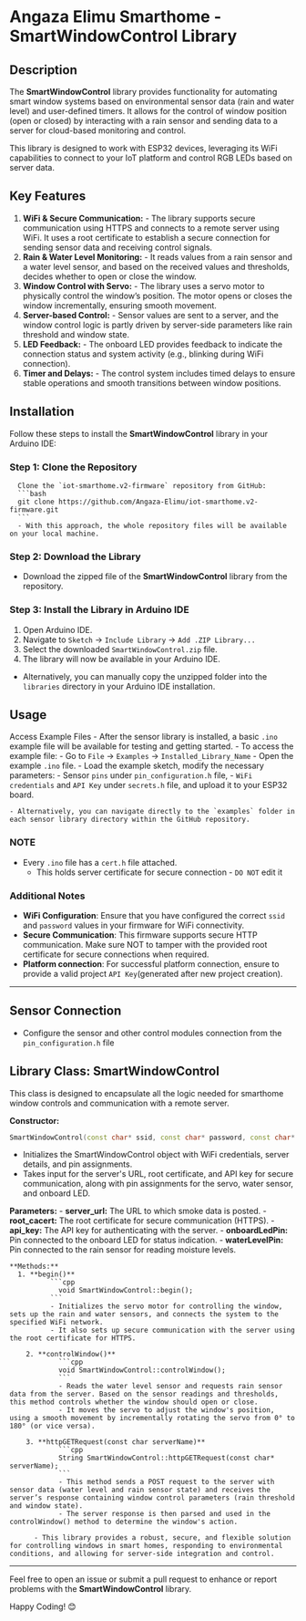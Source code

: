 # Angaza Elimu Smarthome - SmartWindowControl Library

## Description

The **SmartWindowControl** library provides functionality for automating smart window systems based on environmental sensor data (rain and water level) and user-defined timers. It allows for the control of window position (open or closed) by interacting with a rain sensor and sending data to a server for cloud-based monitoring and control.

This library is designed to work with ESP32 devices, leveraging its WiFi capabilities to connect to your IoT platform and control RGB LEDs based on server data.

## Key Features

  1. **WiFi & Secure Communication:**
    - The library supports secure communication using HTTPS and connects to a remote server using WiFi.
  It uses a root certificate to establish a secure connection for sending sensor data and receiving control signals.
  2. **Rain & Water Level Monitoring:**
    - It reads values from a rain sensor and a water level sensor, and based on the received values and thresholds, decides whether to open or close the window.
  3. **Window Control with Servo:**
    - The library uses a servo motor to physically control the window’s position. The motor opens or closes the window incrementally, ensuring smooth movement.
  4. **Server-based Control:**
    - Sensor values are sent to a server, and the window control logic is partly driven by server-side parameters like rain threshold and window state.
  5. **LED Feedback:**
    - The onboard LED provides feedback to indicate the connection status and system activity (e.g., blinking during WiFi connection).
  6. **Timer and Delays:**
    - The control system includes timed delays to ensure stable operations and smooth transitions between window positions.

## Installation

  Follow these steps to install the **SmartWindowControl** library in your Arduino IDE:

  ### Step 1: Clone the Repository
      Clone the `iot-smarthome.v2-firmware` repository from GitHub:
      ```bash
      git clone https://github.com/Angaza-Elimu/iot-smarthome.v2-firmware.git
      ```
      - With this approach, the whole repository files will be available on your local machine.

  ### Step 2: Download the Library

   - Download the zipped file of the **SmartWindowControl** library from the repository.

  ### Step 3: Install the Library in Arduino IDE

   1. Open Arduino IDE.
   2. Navigate to `Sketch` -> `Include Library` -> `Add .ZIP Library...`
   3. Select the downloaded `SmartWindowControl.zip` file.
   4. The library will now be available in your Arduino IDE.

   - Alternatively, you can manually copy the unzipped folder into the `libraries` directory in your Arduino IDE installation.


## Usage

  Access Example Files
    - After the sensor library is installed, a basic `.ino` example file will be available for testing and getting started.
    - To access the example file:
      - Go to `File` -> `Examples` -> `Installed_Library_Name`
      - Open the example `.ino` file.
    - Load the example sketch, modify the necessary parameters:
       - Sensor `pins` under `pin_configuration.h` file,
       - `WiFi credentials` and `API Key` under `secrets.h` file, and upload it to your ESP32 board.

    - Alternatively, you can navigate directly to the `examples` folder in each sensor library directory within the GitHub repository.

  ### NOTE
   - Every `.ino` file has a `cert.h` file attached.
     - This holds server certificate for secure connection - `DO NOT` edit it

  ### Additional Notes

   - **WiFi Configuration**: Ensure that you have configured the correct `ssid` and `password` values in your firmware for WiFi connectivity.
   - **Secure Communication**: This firmware supports secure HTTP communication. Make sure NOT to tamper with the provided root certificate for secure connections when required.
   - **Platform connection**: For successful platform connection, ensure to provide a valid project `API Key`(generated after new project creation).

   ---

## Sensor Connection

   - Configure the sensor and other control modules connection from the `pin_configuration.h` file


## Library Class: SmartWindowControl
This class is designed to encapsulate all the logic needed for smarthome window controls and communication with a remote server.

**Constructor:**
  ```cpp
  SmartWindowControl(const char* ssid, const char* password, const char* server_url, const char* root_cacert, const char* api_key, int servoPin, int waterLevelPin, int onboardLedPin);
  ```
  - Initializes the SmartWindowControl object with WiFi credentials, server details, and pin assignments.
  - Takes input for the server's URL, root certificate, and API key for secure communication, along with pin assignments for the servo, water sensor, and onboard LED.

  **Parameters:**
    - **server_url:** The URL to which smoke data is posted.
    - **root_cacert:** The root certificate for secure communication (HTTPS).
    - **api_key:** The API key for authenticating with the server.
    - **onboardLedPin:** Pin connected to the onboard LED for status indication.
    - **waterLevelPin:** Pin connected to the rain sensor for reading moisture levels.

    **Methods:**
      1. **begin()**
              ```cpp
                void SmartWindowControl::begin();
              ```
              - Initializes the servo motor for controlling the window, sets up the rain and water sensors, and connects the system to the specified WiFi network.
              - It also sets up secure communication with the server using the root certificate for HTTPS.

        2. **controlWindow()**
                ```cpp
                void SmartWindowControl::controlWindow();
                ```
                - Reads the water level sensor and requests rain sensor data from the server. Based on the sensor readings and thresholds, this method controls whether the window should open or close.
                - It moves the servo to adjust the window's position, using a smooth movement by incrementally rotating the servo from 0° to 180° (or vice versa).

        3. **httpGETRequest(const char serverName)**
                ```cpp
                String SmartWindowControl::httpGETRequest(const char* serverName);
                ```
                - This method sends a POST request to the server with sensor data (water level and rain sensor state) and receives the server’s response containing window control parameters (rain threshold and window state).
                - The server response is then parsed and used in the controlWindow() method to determine the window's action.

          - This library provides a robust, secure, and flexible solution for controlling windows in smart homes, responding to environmental conditions, and allowing for server-side integration and control.

  ---

  Feel free to open an issue or submit a pull request to enhance or report problems with the **SmartWindowControl** library.

  Happy Coding! 😊
